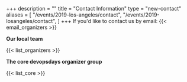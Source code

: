 +++
description = ""
title = "Contact Information"
type = "new-contact"
aliases = [
        "/events/2019-los-angeles/contact",
        "/events/2019-losangeles/contact",
]
+++
If you'd like to contact us by email: {{< email_organizers >}}

**Our local team**

{{< list_organizers >}}

**The core devopsdays organizer group**

{{< list_core >}}